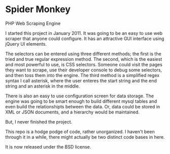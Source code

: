Spider Monkey
===

PHP Web Scraping Engine

I started this project in January 2011. It was going to be an easy to use web scraper that anyone could
configure. It has an attractive GUI interface using jQuery UI elements.

The selectors can be entered using three different methods; the first is the tried and true regular
expression method. The second, which is the easiest and most powerful to use, is CSS selectors. Someone
could visit the pages they want to scrape, use their developer console to debug some selectors, and
then toss them into the engine. The third method is a simplified regex syntax I call asterisk, where
the user enteres the start string and the end string and an asterisk in the middle.

There is also an easy to use configuration screen for data storage. The engine was going to be smart
enough to build different mysql tables and even build the relationshipts between the data. Or, data
could be stored in XML or JSON documents, and a hierarchy would be maintained.

But, I never finished the project.

This repo is a hodge podge of code, rather unorganized. I haven't been through it in a while, there
might actually be two distinct code bases in here.

It is now released under the BSD license.
